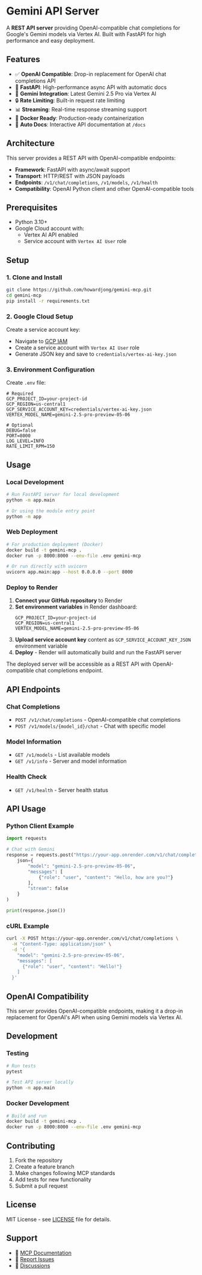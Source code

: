 # Gemini API Server

A **REST API server** providing OpenAI-compatible chat completions for Google's Gemini models via Vertex AI. Built with FastAPI for high performance and easy deployment.

## Features

- ✅ **OpenAI Compatible**: Drop-in replacement for OpenAI chat completions API
- 🚀 **FastAPI**: High-performance async API with automatic docs
- 🤖 **Gemini Integration**: Latest Gemini 2.5 Pro via Vertex AI  
- 🔒 **Rate Limiting**: Built-in request rate limiting
- 📊 **Streaming**: Real-time response streaming support
- 🐳 **Docker Ready**: Production-ready containerization
- 📝 **Auto Docs**: Interactive API documentation at `/docs`

## Architecture

This server provides a REST API with OpenAI-compatible endpoints:
- **Framework**: FastAPI with async/await support
- **Transport**: HTTP/REST with JSON payloads
- **Endpoints**: `/v1/chat/completions`, `/v1/models`, `/v1/health`
- **Compatibility**: OpenAI Python client and other OpenAI-compatible tools

## Prerequisites

- Python 3.10+
- Google Cloud account with:
  - Vertex AI API enabled
  - Service account with `Vertex AI User` role

## Setup

### 1. Clone and Install
```bash
git clone https://github.com/howardjong/gemini-mcp.git
cd gemini-mcp
pip install -r requirements.txt
```

### 2. Google Cloud Setup
Create a service account key:
- Navigate to [GCP IAM](https://console.cloud.google.com/iam-admin/serviceaccounts)
- Create a service account with `Vertex AI User` role
- Generate JSON key and save to `credentials/vertex-ai-key.json`

### 3. Environment Configuration
Create `.env` file:
```env
# Required
GCP_PROJECT_ID=your-project-id
GCP_REGION=us-central1
GCP_SERVICE_ACCOUNT_KEY=credentials/vertex-ai-key.json
VERTEX_MODEL_NAME=gemini-2.5-pro-preview-05-06

# Optional
DEBUG=false
PORT=8000
LOG_LEVEL=INFO
RATE_LIMIT_RPM=150
```

## Usage

### Local Development 
```bash
# Run FastAPI server for local development
python -m app.main

# Or using the module entry point
python -m app
```

### Web Deployment
```bash
# For production deployment (Docker)
docker build -t gemini-mcp .
docker run -p 8000:8000 --env-file .env gemini-mcp

# Or run directly with uvicorn
uvicorn app.main:app --host 0.0.0.0 --port 8000
```

### Deploy to Render

1. **Connect your GitHub repository** to Render
2. **Set environment variables** in Render dashboard:
   ```
   GCP_PROJECT_ID=your-project-id
   GCP_REGION=us-central1
   VERTEX_MODEL_NAME=gemini-2.5-pro-preview-05-06
   ```
3. **Upload service account key** content as `GCP_SERVICE_ACCOUNT_KEY_JSON` environment variable
4. **Deploy** - Render will automatically build and run the FastAPI server

The deployed server will be accessible as a REST API with OpenAI-compatible chat completions endpoint.

## API Endpoints

### Chat Completions
- `POST /v1/chat/completions` - OpenAI-compatible chat completions
- `POST /v1/models/{model_id}/chat` - Chat with specific model

### Model Information  
- `GET /v1/models` - List available models
- `GET /v1/info` - Server and model information

### Health Check
- `GET /v1/health` - Server health status

## API Usage

### Python Client Example
```python
import requests

# Chat with Gemini
response = requests.post("https://your-app.onrender.com/v1/chat/completions", 
    json={
        "model": "gemini-2.5-pro-preview-05-06",
        "messages": [
            {"role": "user", "content": "Hello, how are you?"}
        ],
        "stream": false
    }
)

print(response.json())
```

### cURL Example
```bash
curl -X POST https://your-app.onrender.com/v1/chat/completions \
  -H "Content-Type: application/json" \
  -d '{
    "model": "gemini-2.5-pro-preview-05-06", 
    "messages": [
      {"role": "user", "content": "Hello!"}
    ]
  }'
```

## OpenAI Compatibility

This server provides OpenAI-compatible endpoints, making it a drop-in replacement for OpenAI's API when using Gemini models via Vertex AI.

## Development

### Testing
```bash
# Run tests
pytest

# Test API server locally
python -m app.main
```

### Docker Development
```bash
# Build and run
docker build -t gemini-mcp .
docker run -p 8000:8000 --env-file .env gemini-mcp
```

## Contributing

1. Fork the repository
2. Create a feature branch
3. Make changes following MCP standards
4. Add tests for new functionality
5. Submit a pull request

## License

MIT License - see [LICENSE](LICENSE) file for details.

## Support

- 📖 [MCP Documentation](https://modelcontextprotocol.io)
- 🐛 [Report Issues](https://github.com/howardjong/gemini-mcp/issues)
- 💬 [Discussions](https://github.com/howardjong/gemini-mcp/discussions)